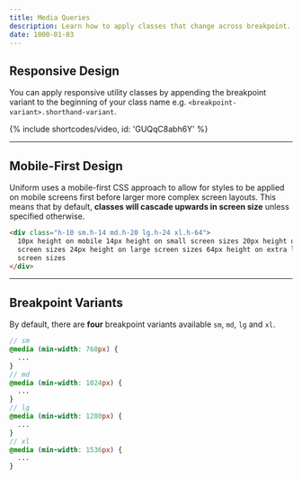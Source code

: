```yaml
---
title: Media Queries
description: Learn how to apply classes that change across breakpoint.
date: 1000-01-03
---
```


## Responsive Design

You can apply responsive utility classes by appending the breakpoint variant to the beginning of your class name e.g. `<breakpoint-variant>.shorthand-variant`.

{% include shortcodes/video, id: 'GUQqC8abh6Y' %}

---

## Mobile-First Design

Uniform uses a mobile-first CSS approach to allow for styles to be applied on mobile screens first before larger more complex screen layouts. This means that by default, **classes will cascade upwards in screen size** unless specified otherwise.

```html
<div class="h-10 sm.h-14 md.h-20 lg.h-24 xl.h-64">
  10px height on mobile 14px height on small screen sizes 20px height on medium
  screen sizes 24px height on large screen sizes 64px height on extra large
  screen sizes
</div>
```

---

## Breakpoint Variants

By default, there are **four** breakpoint variants available `sm`, `md`, `lg` and `xl`.

```scss
// sm
@media (min-width: 768px) {
  ...
}
// md
@media (min-width: 1024px) {
  ...
}
// lg
@media (min-width: 1280px) {
  ...
}
// xl
@media (min-width: 1536px) {
  ...
}
```

